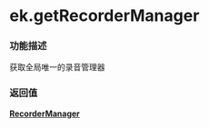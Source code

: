 # ek.getRecorderManager

### 功能描述

获取全局唯一的录音管理器

### 返回值

**[RecorderManager](./RecorderManager.md)**
